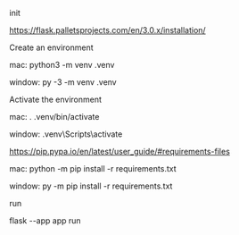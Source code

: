 init

https://flask.palletsprojects.com/en/3.0.x/installation/

Create an environment

mac:
python3 -m venv .venv

window:
py -3 -m venv .venv

Activate the environment

mac:
. .venv/bin/activate

window:
.venv\Scripts\activate

https://pip.pypa.io/en/latest/user_guide/#requirements-files

mac: 
python -m pip install -r requirements.txt

window:
py -m pip install -r requirements.txt


run

flask --app app run


